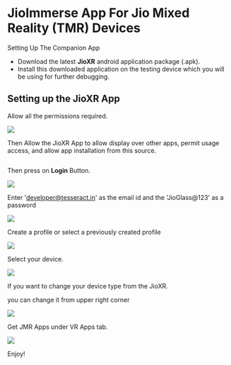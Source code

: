# JioImmerse App For Jio Mixed Reality (TMR) Devices

Setting Up The Companion App

* Download the latest **JioXR** android application package (.apk).
* Install this downloaded application on the testing device which you will be using for further debugging.

## Setting up the **JioXR** App

Allow all the permissions required.

![](<../../.gitbook/assets/Screenshot_20230306-151925 (1).jpg>)

Then Allow the JioXR App to allow display over other apps, permit usage access, and allow app installation from this source.

<figure><img src="../../.gitbook/assets/4.png" alt=""><figcaption></figcaption></figure>

Then press on **Login** Button.

![](../../.gitbook/assets/ApplicationFrameHost_bnSS0gvcMp.png)

Enter 'developer@tesseract.in' as the email id and the 'JioGlass@123' as a password

![](../../.gitbook/assets/Screenshot_20230306-152208.jpg)

Create a profile or select a previously created profile

![](../../.gitbook/assets/Screenshot_20230306-152216.jpg)

Select your device.

![](<../../.gitbook/assets/Screenshot_20230306-152221 (1).jpg>)

If you want to change your device type from the JioXR.

you can change it from upper right corner

![](../../.gitbook/assets/ApplicationFrameHost_rsCfaKZnQw.png)

Get JMR Apps under VR Apps tab.

![](../../.gitbook/assets/ApplicationFrameHost_yVuC4VBTRk.png)



Enjoy!

